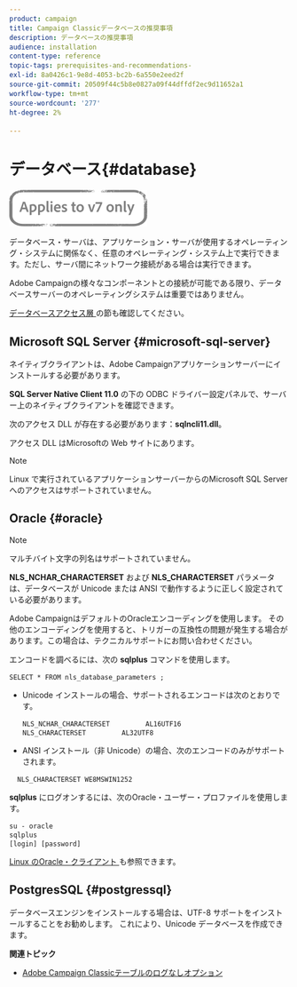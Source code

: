 ```yaml
---
product: campaign
title: Campaign Classicデータベースの推奨事項
description: データベースの推奨事項
audience: installation
content-type: reference
topic-tags: prerequisites-and-recommendations-
exl-id: 8a0426c1-9e8d-4053-bc2b-6a550e2eed2f
source-git-commit: 20509f44c5b8e0827a09f44dffdf2ec9d11652a1
workflow-type: tm+mt
source-wordcount: '277'
ht-degree: 2%

---
```


# データベース{#database}

![](../../assets/v7-only.svg)

データベース・サーバは、アプリケーション・サーバが使用するオペレーティング・システムに関係なく、任意のオペレーティング・システム上で実行できます。ただし、サーバ間にネットワーク接続がある場合は実行できます。

Adobe Campaignの様々なコンポーネントとの接続が可能である限り、データベースサーバーのオペレーティングシステムは重要ではありません。

[ データベースアクセス層 ](../../installation/using/prerequisites-of-campaign-installation-in-linux.md#database-access-layers) の節も確認してください。

## Microsoft SQL Server {#microsoft-sql-server}

ネイティブクライアントは、Adobe Campaignアプリケーションサーバーにインストールする必要があります。

**SQL Server Native Client 11.0** の下の ODBC ドライバー設定パネルで、サーバー上のネイティブクライアントを確認できます。

次のアクセス DLL が存在する必要があります：**sqlncli11.dll**。

アクセス DLL はMicrosoftの Web サイトにあります。

>[!NOTE]
>
>Linux で実行されているアプリケーションサーバーからのMicrosoft SQL Server へのアクセスはサポートされていません。

## Oracle {#oracle}

>[!NOTE]
>
>マルチバイト文字の列名はサポートされていません。

**NLS_NCHAR_CHARACTERSET** および **NLS_CHARACTERSET** パラメータは、データベースが Unicode または ANSI で動作するように正しく設定されている必要があります。

Adobe CampaignはデフォルトのOracleエンコーディングを使用します。 その他のエンコーディングを使用すると、トリガーの互換性の問題が発生する場合があります。この場合は、テクニカルサポートにお問い合わせください。

エンコードを調べるには、次の **sqlplus** コマンドを使用します。

```
SELECT * FROM nls_database_parameters ;
```

* Unicode インストールの場合、サポートされるエンコードは次のとおりです。

   ```
   NLS_NCHAR_CHARACTERSET         AL16UTF16
   NLS_CHARACTERSET         AL32UTF8
   ```

* ANSI インストール（非 Unicode）の場合、次のエンコードのみがサポートされます。

```
  NLS_CHARACTERSET WE8MSWIN1252
```

**sqlplus** にログオンするには、次のOracle・ユーザー・プロファイルを使用します。

```
su - oracle 
sqlplus 
[login] [password]
```

[Linux のOracle・クライアント ](../../installation/using/installing-packages-with-linux.md#oracle-client-in-linux) も参照できます。

## PostgresSQL {#postgressql}

データベースエンジンをインストールする場合は、UTF-8 サポートをインストールすることをお勧めします。 これにより、Unicode データベースを作成できます。

**関連トピック**

* [Adobe Campaign Classicテーブルのログなしオプション](https://helpx.adobe.com/campaign/kb/unlogged-tables-classic.html)
